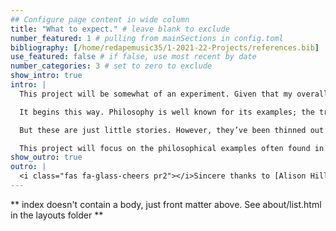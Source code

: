```yaml
---
## Configure page content in wide column
title: "What to expect." # leave blank to exclude
number_featured: 1 # pulling from mainSections in config.toml
bibliography: [/home/redapemusic35/1-2021-22-Projects/references.bib]
use_featured: false # if false, use most recent by date
number_categories: 3 # set to zero to exclude
show_intro: true
intro: |
  This project will be somewhat of an experiment. Given that my overall concern is sentimentalist moral content in literature, namely narratives, I thought “why not do the kind of philosophy that many philosophers are beginning to recognize in literature and narratives”?

  It begins this way. Philosophy is well known for its examples; the trolley problem, the ship of Theseus, Plato’s Republic, you know, the philosopher kings and their strange rituals etc. It is likely that this is where all of the philosophy happens, in the examples.

  But these are just little stories. However, they’ve been thinned out quite a bit. This is presumably so that we will focus on what is truly important. However, it seems that in doing so, we are missing what is truly important in moral concerns, our emotions. Our little stories do not affect us emotionally as they would out there in the real world. Hence, narratives are better for getting down to the nitty gritty. For some examples, [see](https://oxford.universitypressscholarship.com/view/10.1093/acprof:oso/9780199277421.001.0001/acprof-9780199277421), [and](https://www.law.uchicago.edu/faculty/nussbaum).

  This project will focus on the philosophical examples often found in the literature, but will do so in a more expansive way, attempting to present these examples in the full form of narrative. 
show_outro: true
outro: |
  <i class="fas fa-glass-cheers pr2"></i>Sincere thanks to [Alison Hill](https://www.apreshill.com/project/hugo-apero/) for creating this amazing Hugo theme! I've stolen her pretty pictures and other theme elements.
---
```


** index doesn't contain a body, just front matter above.
See about/list.html in the layouts folder **
